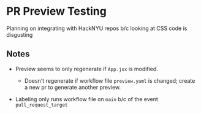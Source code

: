 # PR Preview Testing

Planning on integrating with HackNYU repos b/c looking at CSS code is disgusting

## Notes
- Preview seems to only regenerate if `App.jsx` is modified. 
  - Doesn't regenerate if workflow file `preview.yaml` is changed; create a new pr to generate another preview.

- Labeling only runs workflow file on `main` b/c of the event `pull_request_target`
